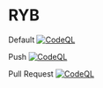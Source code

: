 # RYB

Default
[![CodeQL](https://github.com/ravibpathuri/RYB/actions/workflows/dotnet.yml/badge.svg)](https://github.com/ravibpathuri/RYB/actions/workflows/dotnet.yml)

Push
[![CodeQL](https://github.com/ravibpathuri/RYB/actions/workflows/dotnet.yml/badge.svg?branch=develop&event=push)](https://github.com/ravibpathuri/RYB/actions/workflows/dotnet.yml)

Pull Request
[![CodeQL](https://github.com/ravibpathuri/RYB/actions/workflows/dotnet.yml/badge.svg?event=pull_request)](https://github.com/ravibpathuri/RYB/actions/workflows/dotnet.yml)
